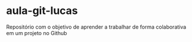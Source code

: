 # aula-git-lucas
Repositório com o objetivo de aprender a trabalhar de forma colaborativa em um projeto no Github
